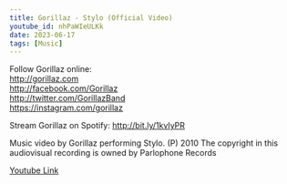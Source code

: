 ```yaml
---
title: Gorillaz - Stylo (Official Video)
youtube_id: nhPaWIeULKk
date: 2023-06-17
tags: [Music]
---
```

Follow Gorillaz online:  
<http://gorillaz.com>  
<http://facebook.com/Gorillaz>  
<http://twitter.com/GorillazBand>  
<https://instagram.com/gorillaz>  

Stream Gorillaz on Spotify: <http://bit.ly/1kvIyPR>  

Music video by Gorillaz performing Stylo. (P) 2010 The copyright in this audiovisual recording is owned by Parlophone Records  

[Youtube Link](https://www.youtube.com/watch?v=nhPaWIeULKk)  
